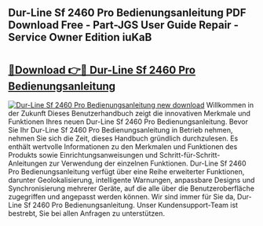 ## Dur-Line Sf 2460 Pro Bedienungsanleitung PDF Download Free - Part-JGS User Guide Repair - Service Owner Edition iuKaB

# <h2><a href="http://df4p0kb.blite.top/?on=Dur-Line+Sf+2460+Pro+Bedienungsanleitung">🔗Download 👉🔴 Dur-Line Sf 2460 Pro Bedienungsanleitung</a></h2>

[![Dur-Line Sf 2460 Pro Bedienungsanleitung new download](https://i.imgur.com/lujVjoI.png)](http://df4p0kb.blite.top/?on=Dur-Line+Sf+2460+Pro+Bedienungsanleitung)
Willkommen in der Zukunft Dieses Benutzerhandbuch zeigt die innovativen Merkmale und Funktionen Ihres neuen Dur-Line Sf 2460 Pro Bedienungsanleitung. Bevor Sie Ihr Dur-Line Sf 2460 Pro Bedienungsanleitung in Betrieb nehmen, nehmen Sie sich die Zeit, dieses Handbuch gründlich durchzulesen. Es enthält wertvolle Informationen zu den Merkmalen und Funktionen des Produkts sowie Einrichtungsanweisungen und Schritt-für-Schritt-Anleitungen zur Verwendung der einzelnen Funktionen. Dur-Line Sf 2460 Pro Bedienungsanleitung verfügt über eine Reihe erweiterter Funktionen, darunter Geolokalisierung, intelligente Warnungen, anpassbare Designs und Synchronisierung mehrerer Geräte, auf die alle über die Benutzeroberfläche zugegriffen und angepasst werden können. Wir sind immer für Sie da, Dur-Line Sf 2460 Pro Bedienungsanleitung. Unser Kundensupport-Team ist bestrebt, Sie bei allen Anfragen zu unterstützen.
